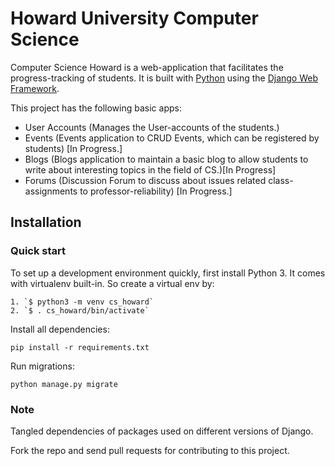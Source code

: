 

# Howard University Computer Science

Computer Science Howard is a web-application that facilitates the progress-tracking of students. It is built with [Python][0] using the [Django Web Framework][1].

This project has the following basic apps:

* User Accounts (Manages the User-accounts of the students.)
* Events (Events application to CRUD Events, which can be registered by students) [In Progress.]
* Blogs (Blogs application to maintain a basic blog to allow students to write about interesting topics in the field of CS.)[In Progress]
* Forums (Discussion Forum to discuss about issues related class-assignments to professor-reliability) [In Progress.]

## Installation

### Quick start

To set up a development environment quickly, first install Python 3. It
comes with virtualenv built-in. So create a virtual env by:

    1. `$ python3 -m venv cs_howard`
    2. `$ . cs_howard/bin/activate`

Install all dependencies:

    pip install -r requirements.txt

Run migrations:

    python manage.py migrate

### Note
Tangled dependencies of packages used on different versions of Django. 

Fork the repo and send pull requests for contributing to this project.


[0]: https://www.python.org/
[1]: https://www.djangoproject.com/
